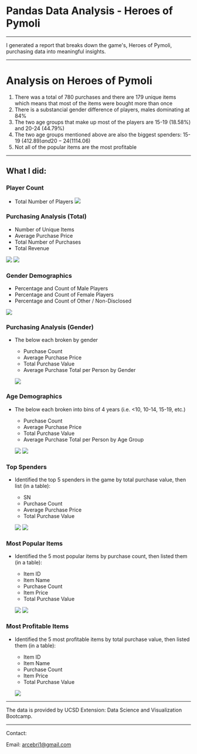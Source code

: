 # Pandas Data Analysis - Heroes of Pymoli

- - -

I generated a report that breaks down the game's, Heroes of Pymoli, purchasing data into meaningful insights.

- - -

# Analysis on Heroes of Pymoli

1. There was a total of 780 purchases and there are 179 unique items which means that most of the items were bought more than once
2. There is a substancial gender difference of players, males dominating at 84% 
3. The two age groups that make up most of the players are 15-19 (18.58%) and 20-24 (44.79%)
4. The two age groups mentioned above are also the biggest spenders: 15-19 ($412.89) and 20-24 ($1114.06)
5. Not all of the popular items are the most profitable

- - -

## What I did:

### Player Count

* Total Number of Players
![](Images/playercount.png)

### Purchasing Analysis (Total)

* Number of Unique Items
* Average Purchase Price
* Total Number of Purchases
* Total Revenue

![](Images/totalpurchasinganalysis.png)
![](Images/totalpurchaseanalysis2.png)

### Gender Demographics

* Percentage and Count of Male Players
* Percentage and Count of Female Players
* Percentage and Count of Other / Non-Disclosed

![](Images/genderdemographics.png)

### Purchasing Analysis (Gender)

* The below each broken by gender
  * Purchase Count
  * Average Purchase Price
  * Total Purchase Value
  * Average Purchase Total per Person by Gender

  ![](Images\genderpurchasinganalysis.png)

### Age Demographics

* The below each broken into bins of 4 years (i.e. &lt;10, 10-14, 15-19, etc.)
  * Purchase Count
  * Average Purchase Price
  * Total Purchase Value
  * Average Purchase Total per Person by Age Group

  ![](Images/agedemo.png)
  ![](Images/agedemo2.png)

### Top Spenders

* Identified the top 5 spenders in the game by total purchase value, then list (in a table):
  * SN
  * Purchase Count
  * Average Purchase Price
  * Total Purchase Value

  ![](Images/topspenders.png)
   ![](Images/topspenders2.png)

### Most Popular Items

* Identified the 5 most popular items by purchase count, then listed them (in a table):
  * Item ID
  * Item Name
  * Purchase Count
  * Item Price
  * Total Purchase Value

  ![](Images/mostpopitems.png)
  ![](Images/mostpopitems2.png)

### Most Profitable Items

* Identified the 5 most profitable items by total purchase value, then listed them (in a table):
  * Item ID
  * Item Name
  * Purchase Count
  * Item Price
  * Total Purchase Value

  ![](Images/mostprofitableitems.png)

- - -
The data is provided by UCSD Extension: Data Science and Visualization Bootcamp.
- - -

Contact:

Email: arcebri1@gmail.com
